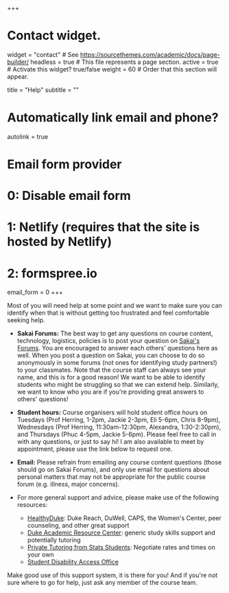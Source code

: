 +++
# Contact widget.
widget = "contact"  # See https://sourcethemes.com/academic/docs/page-builder/
headless = true  # This file represents a page section.
active = true  # Activate this widget? true/false
weight = 60  # Order that this section will appear.

title = "Help"
subtitle = ""

# Automatically link email and phone?
autolink = true

# Email form provider
#   0: Disable email form
#   1: Netlify (requires that the site is hosted by Netlify)
#   2: formspree.io
email_form = 0
+++

Most of you will need help at some point and we want to make sure you can identify when that is without getting too frustrated and feel comfortable seeking help.

- **Sakai Forums:** The best way to get any questions on course content, technology, logistics, policies is to post your question on [Sakai's Forums](https://sakai.duke.edu). You are encouraged to answer each others' questions here as well. When you post a question on Sakai, you can choose to do so anonymously in some forums (not ones for identifying study partners!) to your classmates. Note that the course staff can always see your name, and this is for a good reason! We want to be able to identify students who might be struggling so that we can extend help. Similarly, we want to know who you are if you're providing great answers to others' questions! 

- **Student hours:** Course organisers will hold student office hours on Tuesdays (Prof Herring, 1-2pm, Jackie 2-3pm, Eli 5-6pm, Chris 8-9pm), Wednesdays (Prof Herring, 11:30am-12:30pm, Alexandra, 1:30-2:30pm), and Thursdays (Phuc 4-5pm, Jackie 5-6pm). Please feel free to call in with any questions, or just to say hi! I am also available to meet by appointment, please use the link below to request one.
- **Email:** Please refrain from emailing any course content questions (those should go on Sakai Forums), and only use email for questions about personal matters that may not be appropriate for the public course forum (e.g. illness, major concerns).
- For more general support and advice, please make use of the following resources:
  - [HealthyDuke](https://healthy.duke.edu/mental/): Duke Reach, DuWell, CAPS, the Women's Center, peer counseling, and other great support
  - [Duke Academic Resource Center](https://arc.duke.edu/tutoring/overview): generic study skills support and potentially tutoring
  - [Private Tutoring from Stats Students](https://stat.duke.edu/undergraduate/current-students/course-help): Negotiate rates and times on your own
  - [Student Disability Access Office](https://access.duke.edu/students)

Make good use of this support system, it is there for you! And if you're not sure where to go for help, just ask any member of the course team.
